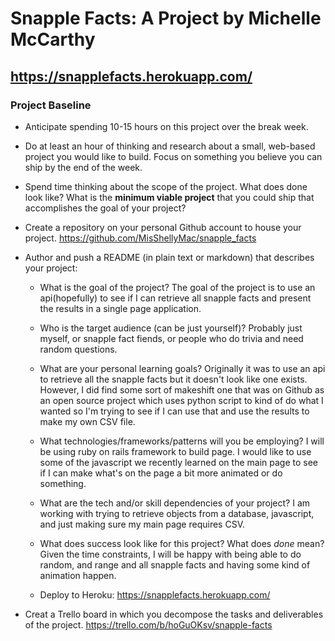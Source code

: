 # Snapple Facts: A Project by Michelle McCarthy

## https://snapplefacts.herokuapp.com/

### Project Baseline

- Anticipate spending 10-15 hours on this project over the break week.
- Do at least an hour of thinking and research about a small, web-based project you would like to build. Focus on something you believe you can ship by the end of the week.
- Spend time thinking about the scope of the project. What does done look like? What is the __minimum viable project__ that you could ship that accomplishes the goal of your project?
- Create a repository on your personal Github account to house your project.
https://github.com/MisShellyMac/snapple_facts

- Author and push a README (in plain text or markdown) that describes your project:
  - What is the goal of the project?
  The goal of the project is to use an api(hopefully) to see if I can retrieve all snapple facts and present the results in a single page application.

  - Who is the target audience (can be just yourself)? Probably just myself, or snapple fact fiends, or people who do trivia and need random questions.

  - What are your personal learning goals?
  Originally it was to use an api to retrieve all the snapple facts but it doesn't look like one exists. However, I did find some sort of makeshift one that was on Github as an open source project which uses python script to kind of do what I wanted so I'm trying to see if I can use that and use the results to make my own CSV file.

  - What technologies/frameworks/patterns will you be employing?
  I will be using ruby on rails framework to build page. I would like to use some of the javascript we recently learned on the main page to see if I can make what's on the page a bit more animated or do something.

  - What are the tech and/or skill dependencies of your project?
  I am working with trying to retrieve objects from a database, javascript, and just making sure my main page requires CSV.

  - What does success look like for this project? What does _done_ mean?
  Given the time constraints, I will be happy with being able to do random, and range and all snapple facts and having some kind of animation happen.

  - Deploy to Heroku:
  https://snapplefacts.herokuapp.com/

- Creat a Trello board in which you decompose the tasks and deliverables of the project.
https://trello.com/b/hoGuOKsv/snapple-facts
